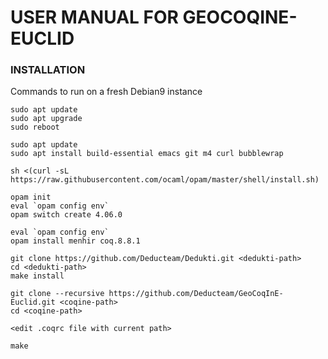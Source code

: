 USER MANUAL FOR GEOCOQINE-EUCLID
======================================

### INSTALLATION

Commands to run on a fresh Debian9 instance

```
sudo apt update
sudo apt upgrade
sudo reboot

sudo apt update
sudo apt install build-essential emacs git m4 curl bubblewrap

sh <(curl -sL https://raw.githubusercontent.com/ocaml/opam/master/shell/install.sh)

opam init
eval `opam config env`
opam switch create 4.06.0

eval `opam config env`
opam install menhir coq.8.8.1

git clone https://github.com/Deducteam/Dedukti.git <dedukti-path>
cd <dedukti-path>
make install

git clone --recursive https://github.com/Deducteam/GeoCoqInE-Euclid.git <coqine-path>
cd <coqine-path>

<edit .coqrc file with current path>

make
```
